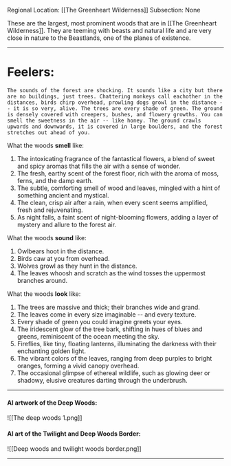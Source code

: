 Regional Location: [[The Greenheart Wilderness]]
Subsection: None

These are the largest, most prominent woods that are in [[The Greenheart Wilderness]]. They are teeming with beasts and natural life and are very close in nature to the Beastlands, one of the planes of existence.

___
# Feelers:
	The sounds of the forest are shocking. It sounds like a city but there are no buildings, just trees. Chattering monkeys call eachother in the distances, birds chirp overhead, prowling dogs growl in the distance -- it is so very, alive. The trees are every shade of green. The ground is densely covered with creepers, bushes, and flowery growths. You can smell the sweetness in the air -- like honey. The ground crawls upwards and downwards, it is covered in large boulders, and the forest stretches out ahead of you.

What the woods **smell** like:
1. The intoxicating fragrance of the fantastical flowers, a blend of sweet and spicy aromas that fills the air with a sense of wonder.
2. The fresh, earthy scent of the forest floor, rich with the aroma of moss, ferns, and the damp earth.
3. The subtle, comforting smell of wood and leaves, mingled with a hint of something ancient and mystical.
4. The clean, crisp air after a rain, when every scent seems amplified, fresh and rejuvenating.
5. As night falls, a faint scent of night-blooming flowers, adding a layer of mystery and allure to the forest air.

What the woods **sound** like:
1. Owlbears hoot in the distance.
2. Birds caw at you from overhead.
3. Wolves growl as they hunt in the distance.
4. The leaves whoosh and scratch as the wind tosses the uppermost branches around.

What the woods **look** like:
1. The trees are massive and thick; their branches wide and grand.
2. The leaves come in every size imaginable -- and every texture.
3. Every shade of green you could imagine greets your eyes.
4. The iridescent glow of the tree bark, shifting in hues of blues and greens, reminiscent of the ocean meeting the sky.
5. Fireflies, like tiny, floating lanterns, illuminating the darkness with their enchanting golden light.
6. The vibrant colors of the leaves, ranging from deep purples to bright oranges, forming a vivid canopy overhead.
7. The occasional glimpse of ethereal wildlife, such as glowing deer or shadowy, elusive creatures darting through the underbrush.

___

#### AI artwork of the Deep Woods:
![[The deep woods 1.png]]

#### AI art of the Twilight and Deep Woods Border:
![[Deep woods and twilight woods border.png]]
___
